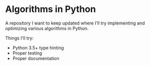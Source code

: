 # Algorithms in Python

A repository I want to keep updated where I'll try implementing and optimizing various algorithms in Python.

Things I'll try:
- Python 3.5+ type hinting
- Proper testing 
- Proper documentation